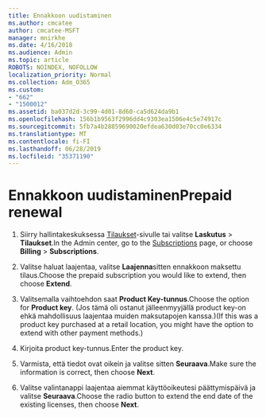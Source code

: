 ```yaml
---
title: Ennakkoon uudistaminen
ms.author: cmcatee
author: cmcatee-MSFT
manager: mnirkhe
ms.date: 4/16/2018
ms.audience: Admin
ms.topic: article
ROBOTS: NOINDEX, NOFOLLOW
localization_priority: Normal
ms.collection: Adm_O365
ms.custom:
- "662"
- "1500012"
ms.assetid: ba037d2d-3c99-4d01-8d60-ca5d624da9b1
ms.openlocfilehash: 156b1b9563f2996dd4c9303ea1506e4c5e74917c
ms.sourcegitcommit: 5fb7a4b28859690020efdea630d03e70cc0e6334
ms.translationtype: MT
ms.contentlocale: fi-FI
ms.lasthandoff: 06/28/2019
ms.locfileid: "35371190"
---
```

# <a name="prepaid-renewal"></a><span data-ttu-id="6340b-102">Ennakkoon uudistaminen</span><span class="sxs-lookup"><span data-stu-id="6340b-102">Prepaid renewal</span></span>

1. <span data-ttu-id="6340b-103">Siirry hallintakeskuksessa [Tilaukset](https://go.microsoft.com/fwlink/p/?linkid=842054)-sivulle tai valitse **Laskutus** \> **Tilaukset**.</span><span class="sxs-lookup"><span data-stu-id="6340b-103">In the Admin center, go to the [Subscriptions](https://go.microsoft.com/fwlink/p/?linkid=842054) page, or choose **Billing** \> **Subscriptions**.</span></span>

2. <span data-ttu-id="6340b-104">Valitse haluat laajentaa, valitse **Laajenna**sitten ennakkoon maksettu tilaus.</span><span class="sxs-lookup"><span data-stu-id="6340b-104">Choose the prepaid subscription you would like to extend, then choose **Extend**.</span></span>

3. <span data-ttu-id="6340b-105">Valitsemalla vaihtoehdon saat **Product Key-tunnus**.</span><span class="sxs-lookup"><span data-stu-id="6340b-105">Choose the option for **Product key**.</span></span> <span data-ttu-id="6340b-106">(Jos tämä oli ostanut jälleenmyyjällä product key-on ehkä mahdollisuus laajentaa muiden maksutapojen kanssa.)</span><span class="sxs-lookup"><span data-stu-id="6340b-106">(If this was a product key purchased at a retail location, you might have the option to extend with other payment methods.)</span></span>

4. <span data-ttu-id="6340b-107">Kirjoita product key-tunnus.</span><span class="sxs-lookup"><span data-stu-id="6340b-107">Enter the product key.</span></span>

5. <span data-ttu-id="6340b-108">Varmista, että tiedot ovat oikein ja valitse sitten **Seuraava**.</span><span class="sxs-lookup"><span data-stu-id="6340b-108">Make sure the information is correct, then choose **Next**.</span></span>

6. <span data-ttu-id="6340b-109">Valitse valintanappi laajentaa aiemmat käyttöoikeutesi päättymispäivä ja valitse **Seuraava**.</span><span class="sxs-lookup"><span data-stu-id="6340b-109">Choose the radio button to extend the end date of the existing licenses, then choose **Next**.</span></span>
